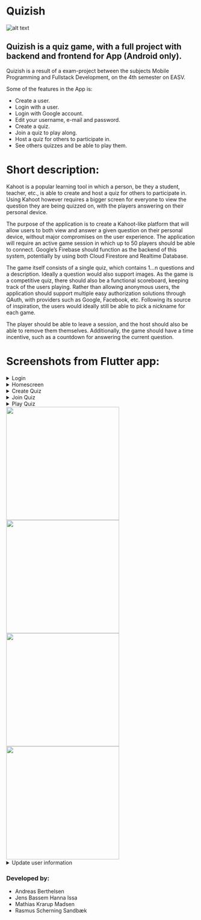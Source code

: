 # Quizish
![alt text](https://github.com/JensIssa/Quizish/blob/Development/assets/images/quizish%20logo.png)

## Quizish is a quiz game, with a full project with backend and frontend for App (Android only). 

Quizish is a result of a exam-project between the subjects Mobile Programming and Fullstack Development, on the 4th semester on EASV.

Some of the features in the App is:
* Create a user.
* Login with a user.
* Login with Google account.
* Edit your username, e-mail and password.
* Create a quiz.
* Join a quiz to play along.
* Host a quiz for others to participate in.
* See others quizzes and be able to play them.

# Short description:

Kahoot is a popular learning tool in which a person, be they a student, teacher, etc., is able to create and host a quiz for others to participate in. Using Kahoot however requires a bigger screen for everyone to view the question they are being quizzed on, with the players answering on their personal device.

The purpose of the application is to create a Kahoot-like platform that will allow users to both view and answer a given question on their personal device, without major compromises on the user experience. The application will require an active game session in which up to 50 players should be able to connect. Google’s Firebase should function as the backend of this system, potentially by using both Cloud Firestore and Realtime Database.

The game itself consists of a single quiz, which contains 1…n questions and a description. Ideally a question would also support images. As the game is a competitive quiz, there should also be a functional scoreboard, keeping track of the users playing. Rather than allowing anonymous users, the application should support multiple easy authorization solutions through QAuth, with providers such as Google, Facebook, etc. Following its source of inspiration, the users would ideally still be able to pick a nickname for each game.

The player should be able to leave a session, and the host should also be able to remove them themselves. Additionally, the game should have a time incentive, such as a countdown for answering the current question.
 

# Screenshots from Flutter app:
<details>    <summary>Login</summary>    <img src="assets/images/login.png" style="display: inline-block; margin: 0 auto; width: 300px; height: auto;"> </details>
<details>    <summary>Homescreen</summary>    <img src="assets/images/home.png" style="display: inline-block; margin: 0 auto; width: 300px; height: auto;"> </details>
<details>    <summary>Create Quiz</summary>    <img src="assets/images/createquiz.png" style="display: inline-block; margin: 0 auto; width: 300px; height: auto;"> </details>
<details>    <summary>Join Quiz</summary>    <img src="assets/images/joinquiz.png" style="display: inline-block; margin: 0 auto; width: 300px; height: auto;"> </details>
<details>    <summary>Play Quiz</summary>    
<img src="assets/images/ingame.png" style="display: inline-block; margin: 0 auto; width: 300px; height: auto;"> </details>
<img src="assets/images/wrong.png" style="display: inline-block; margin: 0 auto; width: 300px; height: auto;"> </details>
<img src="assets/images/leaderboard.png" style="display: inline-block; margin: 0 auto; width: 300px; height: auto;"> </details>
<img src="assets/images/right.png" style="display: inline-block; margin: 0 auto; width: 300px; height: auto;"> </details>
<img src="assets/images/leaderboardpoints.png" style="display: inline-block; margin: 0 auto; width: 300px; height: auto;"> </details>
<details>    <summary>Update user information</summary>    <img src="assets/images/updateuser.png" style="display: inline-block; margin: 0 auto; width: 300px; height: auto;"> </details>

### Developed by: 
* Andreas Berthelsen
* Jens Bassem Hanna Issa 
* Mathias Krarup Madsen
* Rasmus Scherning Sandbæk
